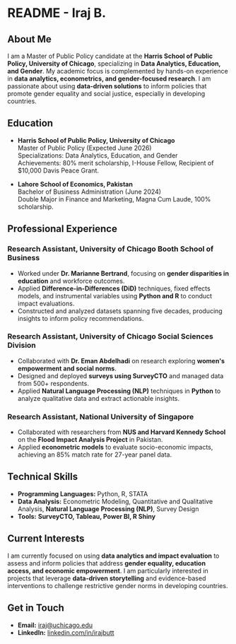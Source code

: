 # README - Iraj B.

## About Me
I am a Master of Public Policy candidate at the **Harris School of Public Policy, University of Chicago**, specializing in **Data Analytics, Education, and Gender**. My academic focus is complemented by hands-on experience in **data analytics, econometrics, and gender-focused research**. I am passionate about using **data-driven solutions** to inform policies that promote gender equality and social justice, especially in developing countries.

## Education
- **Harris School of Public Policy, University of Chicago**  
  Master of Public Policy (Expected June 2026)  
  Specializations: Data Analytics, Education, and Gender  
  Achievements: 80% merit scholarship, I-House Fellow, Recipient of $10,000 Davis Peace Grant.

- **Lahore School of Economics, Pakistan**  
  Bachelor of Business Administration (June 2024)  
  Double Major in Finance and Marketing, Magna Cum Laude, 100% scholarship.

## Professional Experience

### Research Assistant, University of Chicago Booth School of Business
- Worked under **Dr. Marianne Bertrand**, focusing on **gender disparities in education** and workforce outcomes.
- Applied **Difference-in-Differences (DiD)** techniques, fixed effects models, and instrumental variables using **Python and R** to conduct impact evaluations.
- Constructed and analyzed datasets spanning five decades, producing insights to inform policy recommendations.

### Research Assistant, University of Chicago Social Sciences Division
- Collaborated with **Dr. Eman Abdelhadi** on research exploring **women's empowerment and social norms**.
- Designed and deployed **surveys using SurveyCTO** and managed data from 500+ respondents.
- Applied **Natural Language Processing (NLP)** techniques in **Python** to analyze qualitative data and extract actionable insights.

### Research Assistant, National University of Singapore
- Collaborated with researchers from **NUS and Harvard Kennedy School** on the **Flood Impact Analysis Project** in Pakistan.
- Applied **econometric models** to evaluate socio-economic impacts, achieving an 85% match rate for 27-year panel data.

## Technical Skills
- **Programming Languages:** Python, R, STATA  
- **Data Analysis:** Econometric Modeling, Quantitative and Qualitative Analysis, **Natural Language Processing (NLP)**, Survey Design  
- **Tools:** **SurveyCTO, Tableau, Power BI, R Shiny**  

## Current Interests
I am currently focused on using **data analytics and impact evaluation** to assess and inform policies that address **gender equality, education access, and economic empowerment**. I am particularly interested in projects that leverage **data-driven storytelling** and evidence-based interventions to challenge restrictive gender norms in developing countries.

## Get in Touch
- **Email:** iraj@uchicago.edu  
- **LinkedIn:** [linkedin.com/in/irajbutt](https://www.linkedin.com/in/irajbutt)
